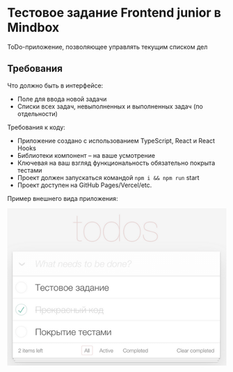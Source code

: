 # Тестовое задание Frontend junior в Mindbox
ToDo-приложение, позволяющее управлять текущим списком дел

## Требования

Что должно быть в интерфейсе:
- Поле для ввода новой задачи
- Списки всех задач, невыполненных и выполненных задач (по отдельности)

Требования к коду:
- Приложение создано с использованием TypeScript, React и React Hooks
- Библиотеки компонент – на ваше усмотрение
- Ключевая на ваш взгляд функциональность обязательно покрыта тестами
- Проект должен запускаться командой `npm i && npm run` start
- Проект доступен на GitHub Pages/Vercel/etc.

Пример внешнего вида приложения:

![ToDo list example](./example.png)
